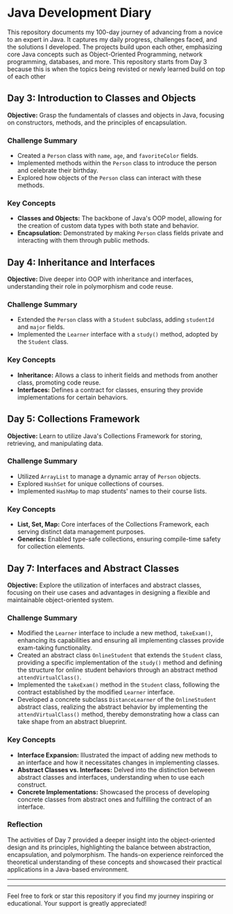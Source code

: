 # Java Development Diary

This repository documents my 100-day journey of advancing from a novice to an expert in Java. 
It captures my daily progress, challenges faced, and the solutions I developed. 
The projects build upon each other, emphasizing core Java concepts such as 
Object-Oriented Programming, network programming, databases, and more. This repository starts from Day 3 because this is when the topics being revisted 
or newly learned build on top of each other

## Day 3: Introduction to Classes and Objects

**Objective:** Grasp the fundamentals of classes and objects in Java, focusing on constructors, methods, and the principles of encapsulation.

### Challenge Summary
- Created a `Person` class with `name`, `age`, and `favoriteColor` fields.
- Implemented methods within the `Person` class to introduce the person and celebrate their birthday.
- Explored how objects of the `Person` class can interact with these methods.

### Key Concepts
- **Classes and Objects:** The backbone of Java's OOP model, allowing for the creation of custom data types with both state and behavior.
- **Encapsulation:** Demonstrated by making `Person` class fields private and interacting with them through public methods.

## Day 4: Inheritance and Interfaces

**Objective:** Dive deeper into OOP with inheritance and interfaces, understanding their role in polymorphism and code reuse.

### Challenge Summary
- Extended the `Person` class with a `Student` subclass, adding `studentId` and `major` fields.
- Implemented the `Learner` interface with a `study()` method, adopted by the `Student` class.

### Key Concepts
- **Inheritance:** Allows a class to inherit fields and methods from another class, promoting code reuse.
- **Interfaces:** Defines a contract for classes, ensuring they provide implementations for certain behaviors.

## Day 5: Collections Framework

**Objective:** Learn to utilize Java's Collections Framework for storing, retrieving, and manipulating data.

### Challenge Summary
- Utilized `ArrayList` to manage a dynamic array of `Person` objects.
- Explored `HashSet` for unique collections of courses.
- Implemented `HashMap` to map students' names to their course lists.

### Key Concepts
- **List, Set, Map:** Core interfaces of the Collections Framework, each serving distinct data management purposes.
- **Generics:** Enabled type-safe collections, ensuring compile-time safety for collection elements.

## Day 7: Interfaces and Abstract Classes

**Objective:** Explore the utilization of interfaces and abstract classes, focusing on their use cases and advantages in designing a flexible and maintainable object-oriented system.

### Challenge Summary
- Modified the `Learner` interface to include a new method, `takeExam()`, enhancing its capabilities and ensuring all implementing classes provide exam-taking functionality.
- Created an abstract class `OnlineStudent` that extends the `Student` class, providing a specific implementation of the `study()` method and defining the structure for online student behaviors through an abstract method `attendVirtualClass()`.
- Implemented the `takeExam()` method in the `Student` class, following the contract established by the modified `Learner` interface.
- Developed a concrete subclass `DistanceLearner` of the `OnlineStudent` abstract class, realizing the abstract behavior by implementing the `attendVirtualClass()` method, thereby demonstrating how a class can take shape from an abstract blueprint.

### Key Concepts
- **Interface Expansion:** Illustrated the impact of adding new methods to an interface and how it necessitates changes in implementing classes.
- **Abstract Classes vs. Interfaces:** Delved into the distinction between abstract classes and interfaces, understanding when to use each construct.
- **Concrete Implementations:** Showcased the process of developing concrete classes from abstract ones and fulfilling the contract of an interface.

### Reflection
The activities of Day 7 provided a deeper insight into the object-oriented design and its principles, highlighting the balance between abstraction, encapsulation, and polymorphism. The hands-on experience reinforced the theoretical understanding of these concepts and showcased their practical applications in a Java-based environment.

---



---

Feel free to fork or star this repository if you find my journey inspiring or educational. Your support is greatly appreciated!
